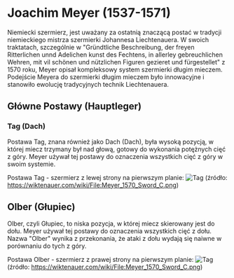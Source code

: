 # Joachim Meyer (1537-1571)

Niemiecki szermierz, jest uważany za ostatnią znaczącą postać w tradycji niemieckiego mistrza szermierki Johannesa Liechtenauera. W swoich traktatach, szczególnie w "Gründtliche Beschreibung, der freyen Ritterlichen unnd Adelichen kunst des Fechtens, in allerley gebreuchlichen Wehren, mit vil schönen und nützlichen Figuren gezieret und fürgestellet" z 1570 roku, Meyer opisał kompleksowy system szermierki długim mieczem. Podejście Meyera do szermierki długim mieczem było innowacyjne i stanowiło ewolucję tradycyjnych technik Liechtenauera.

## Główne Postawy (Hauptleger)

### Tag (Dach)

Postawa Tag, znana również jako Dach (Dach), była wysoką pozycją, w której miecz trzymany był nad głową, gotowy do wykonania potężnych cięć z góry. Meyer używał tej postawy do oznaczenia wszystkich cięć z góry w swoim systemie.

Postawa Tag - szermierz z lewej strony na pierwszym planie:
![Tag](Meyer_1570_Sword_C.png) (źródło: https://wiktenauer.com/wiki/File:Meyer_1570_Sword_C.png)

## Olber (Głupiec)

Olber, czyli Głupiec, to niska pozycja, w której miecz skierowany jest do dołu. Meyer używał tej postawy do oznaczenia wszystkich cięć z dołu. Nazwa "Olber" wynika z przekonania, że ataki z dołu wydają się naiwne w porównaniu do tych z góry.

Postawa Olber - szermierz z prawej strony na pierwszym planie:
![Tag](Meyer_1570_Sword_C.png) (źródło: https://wiktenauer.com/wiki/File:Meyer_1570_Sword_C.png)


